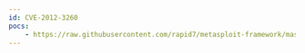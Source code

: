 ```yaml
---
id: CVE-2012-3260
pocs:
    - https://raw.githubusercontent.com/rapid7/metasploit-framework/master/modules/exploits/multi/http/hp_sitescope_uploadfileshandler.rb
---
```

